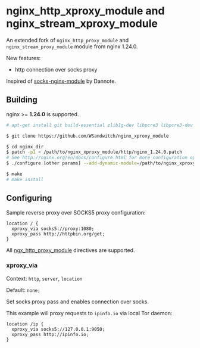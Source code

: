# nginx_http_xproxy_module and nginx_stream_xproxy_module

An extended fork of `nginx_http_proxy_module` and `nginx_stream_proxy_module` module from nginx 1.24.0.

New features:
- http connection over socks proxy

Inspired of [socks-nginx-module](https://github.com/dannote/socks-nginx-module) by Dannote.

## Building

nginx >= **1.24.0** is supported.

```bash
# apt-get install git build-essential zlib1g-dev libpcre3 libpcre3-dev unzip

$ git clone https://github.com/WSandwitch/nginx_xproxy_module

$ cd nginx_dir
$ patch -p1 < /path/to/nginx_xproxy_module/http/nginx_1.24.0.patch
# See http://nginx.org/en/docs/configure.html for more configuration options
$ ./configure [other params] --add-dynamic-module=/path/to/nginx_xproxy_module/http --add-dynamic-module=/path/to/nginx_xproxy_module/stream

$ make
# make install
```

## Configuring

Sample reverse proxy over SOCKS5 proxy configuration:

```
location / {
  xproxy_via socks5://proxy:1080;
  xproxy_pass http://httpbin.org/get;
}
```

All [ngx_http_proxy_module](http://nginx.org/en/docs/http/ngx_http_proxy_module.html) directives are supported.

### xproxy_via

Context: `http`, `server`, `location`

Default: `none;`

Set socks proxy pass and enables connection over socks.

This example will proxy requests to `ipinfo.io` via local Tor daemon:

```
location /ip {
  xproxy_via socks5://127.0.0.1:9050;
  xproxy_pass http://ipinfo.io;
}
```

